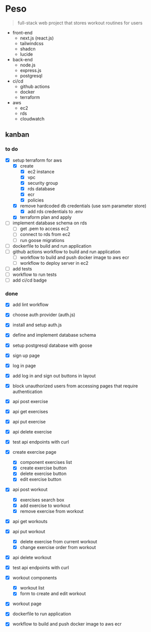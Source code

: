 # Peso

> full-stack web project that stores workout routines for users

- front-end
  - next.js (react.js)
  - tailwindcss
  - shadcn
  - lucide
- back-end
  - node.js
  - express.js
  - postgresql
- ci/cd
  - github actions
  - docker
  - terraform
- aws
  - ec2
  - rds
  - cloudwatch

## kanban

### to do

- [x] setup terraform for aws
  - [x] create
    - [x] ec2 instance
    - [x] vpc
    - [x] security group
    - [x] rds database
    - [x] ecr
    - [x] policies
  - [x] remove hardcoded db credentials (use ssm parameter store)
    - [x] add rds credentials to .env
  - [x] terraform plan and apply
- [ ] implement database schema on rds
  - [ ] get .pem to access ec2
  - [ ] connect to rds from ec2
  - [ ] run goose migrations
- [ ] dockerfile to build and run application
- [ ] github actions workflow to build and run application
  - [ ] workflow to build and push docker image to aws ecr
  - [ ] workflow to deploy server in ec2
- [ ] add tests
- [ ] workflow to run tests
- [ ] add ci/cd badge

### done

- [x] add lint workflow
- [x] choose auth provider (auth.js)
- [x] install and setup auth.js
- [x] define and implement database schema
- [x] setup postgresql database with goose
- [x] sign up page
- [x] log in page
- [x] add log in and sign out buttons in layout
- [x] block unauthorized users from accessing pages that require authentication
- [x] api post exercise
- [x] api get exercises
- [x] api put exercise
- [x] api delete exercise
- [x] test api endpoints with curl
- [x] create exercise page
  - [x] component exercises list
  - [x] create exercise button
  - [x] delete exercise button
  - [x] edit exercise button
- [x] api post workout
  - [x] exercises search box
  - [x] add exercise to workout
  - [x] remove exercise from workout
- [x] api get workouts
- [x] api put workout
  - [x] delete exercise from current workout
  - [x] change exercise order from workout
- [x] api delete workout
- [x] test api endpoints with curl
- [x] workout components
  - [x] workout list
  - [x] form to create and edit workout
- [x] workout page
- [x] dockerfile to run application
- [x] workflow to build and push docker image to aws ecr

